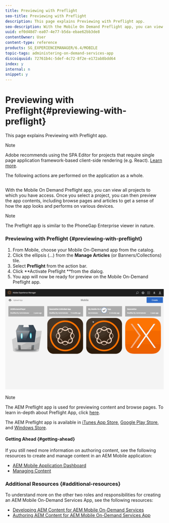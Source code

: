 ```yaml
---
title: Previewing with Preflight
seo-title: Previewing with Preflight
description: This page explains Previewing with Preflight app.
seo-description: With the Mobile On Demand Preflight app, you can view all projects to which you have access. Follow this page to learn more about this.
uuid: ef0d48d7-ea07-4e77-b5da-ebae62bb3de8
contentOwner: User
content-type: reference
products: SG_EXPERIENCEMANAGER/6.4/MOBILE
topic-tags: administering-on-demand-services-app
discoiquuid: 72761b4c-5def-4c72-8f2e-e172ab8bdd64
index: y
internal: n
snippet: y
---
```


# Previewing with Preflight{#previewing-with-preflight}

This page explains Previewing with Preflight app.

>[!NOTE]
>
>Adobe recommends using the SPA Editor for projects that require single page application framework-based client-side rendering (e.g. React). [Learn more](../../sites/developing/using/spa-overview.md).

The following actions are performed on the application as a whole.

##

With the Mobile On Demand Preflight app, you can view all projects to which you have access. Once you select a project, you can then preview the app contents, including browse pages and articles to get a sense of how the app looks and performs on various devices.

>[!NOTE]
>
>The Preflight app is similar to the PhoneGap Enterprise viewer in nature.

### Previewing with Preflight {#previewing-with-preflight}

1. From Mobile, choose your Mobile On-Demand app from the catalog.
1. Click the ellipsis (...) from the **Manage Articles** (or Banners/Collections) tile.
1. Select **Preflight** from the action bar.
1. Click **Activate Preflight **from the dialog.
1. You app will now be ready for preview on the Mobile On-Demand Preflight app.

![](assets/chlimage_1-8.gif)

>[!NOTE]
>
>The AEM Preflight app is used for previewing content and browse pages. To learn in-depth about Preflight App, click [here](https://helpx.adobe.com/digital-publishing-solution/help/preflight-app.html).
>
>The AEM Preflight app is available in [iTunes App Store](https://itunes.apple.com/us/app/adobe-experience-manager-mobile/id1042687518?mt=8), [Google Play Store](https://play.google.com/store/apps/details?id=com.adobe.dps.preflight&hl=en), and [Windows Store](https://www.microsoft.com/en-us/store/p/adobe-experience-manager-mobile-preflight/9nblggh5wmxq).

#### Getting Ahead {#getting-ahead}

If you still need more information on authoring content, see the following resources to create and manage content in an AEM Mobile application:

* [AEM Mobile Application Dashboard](../../mobile/using/mobile-apps-ondemand-application-dashboard.md)
* [Managing Content](../../mobile/using/mobile-apps-ondemand-manage-content-ondemand.md)

### Additional Resources {#additional-resources}

To understand more on the other two roles and responsibilities for creating an AEM Mobile On-Demand Services App, see the following resources:

* [Developing AEM Content for AEM Mobile On-Demand Services](../../mobile/using/aem-mobile-on-demand.md)
* [Authoring AEM Content for AEM Mobile On-Demand Services App](../../mobile/using/mobile-apps-ondemand.md)

